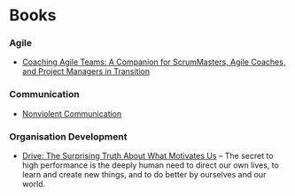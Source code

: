 # Books
### Agile
- [Coaching Agile Teams: A Companion for ScrumMasters, Agile Coaches, and Project Managers in Transition](https://www.goodreads.com/book/show/8337919-coaching-agile-teams)

### Communication
- [Nonviolent Communication](https://www.nonviolentcommunication.com/)

### Organisation Development
- [Drive:
The Surprising Truth About What Motivates Us](https://www.danpink.com/) – The secret to high performance is the deeply human need to direct our own lives, to learn and create new things, and to do better by ourselves and our world.
